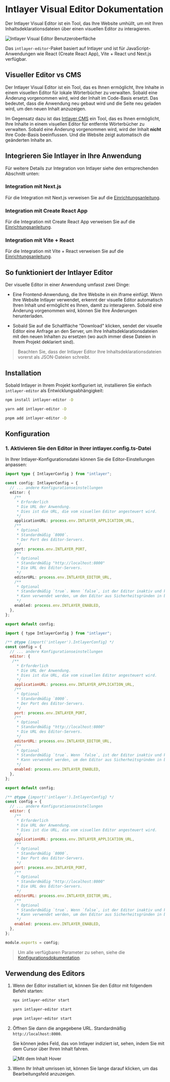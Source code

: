 # Intlayer Visual Editor Dokumentation

Der Intlayer Visual Editor ist ein Tool, das Ihre Website umhüllt, um mit Ihren Inhaltsdeklarationsdateien über einen visuellen Editor zu interagieren.

![Intlayer Visual Editor Benutzeroberfläche](https://github.com/aymericzip/intlayer/blob/main/docs/assets/visual_editor.gif)

Das `intlayer-editor`-Paket basiert auf Intlayer und ist für JavaScript-Anwendungen wie React (Create React App), Vite + React und Next.js verfügbar.

## Visueller Editor vs CMS

Der Intlayer Visual Editor ist ein Tool, das es Ihnen ermöglicht, Ihre Inhalte in einem visuellen Editor für lokale Wörterbücher zu verwalten. Sobald eine Änderung vorgenommen wird, wird der Inhalt im Code-Basis ersetzt. Das bedeutet, dass die Anwendung neu gebaut wird und die Seite neu geladen wird, um den neuen Inhalt anzuzeigen.

Im Gegensatz dazu ist das [Intlayer CMS](https://github.com/aymericzip/intlayer/blob/main/docs/de/intlayer_CMS.md) ein Tool, das es Ihnen ermöglicht, Ihre Inhalte in einem visuellen Editor für entfernte Wörterbücher zu verwalten. Sobald eine Änderung vorgenommen wird, wird der Inhalt **nicht** Ihre Code-Basis beeinflussen. Und die Website zeigt automatisch die geänderten Inhalte an.

## Integrieren Sie Intlayer in Ihre Anwendung

Für weitere Details zur Integration von Intlayer siehe den entsprechenden Abschnitt unten:

### Integration mit Next.js

Für die Integration mit Next.js verweisen Sie auf die [Einrichtungsanleitung](https://github.com/aymericzip/intlayer/blob/main/docs/de/intlayer_with_nextjs_15.md).

### Integration mit Create React App

Für die Integration mit Create React App verweisen Sie auf die [Einrichtungsanleitung](https://github.com/aymericzip/intlayer/blob/main/docs/de/intlayer_with_create_react_app.md).

### Integration mit Vite + React

Für die Integration mit Vite + React verweisen Sie auf die [Einrichtungsanleitung](https://github.com/aymericzip/intlayer/blob/main/docs/de/intlayer_with_vite+react.md).

## So funktioniert der Intlayer Editor

Der visuelle Editor in einer Anwendung umfasst zwei Dinge:

- Eine Frontend-Anwendung, die Ihre Website in ein iframe einfügt. Wenn Ihre Website Intlayer verwendet, erkennt der visuelle Editor automatisch Ihren Inhalt und ermöglicht es Ihnen, damit zu interagieren. Sobald eine Änderung vorgenommen wird, können Sie Ihre Änderungen herunterladen.

- Sobald Sie auf die Schaltfläche "Download" klicken, sendet der visuelle Editor eine Anfrage an den Server, um Ihre Inhaltsdeklarationsdateien mit den neuen Inhalten zu ersetzen (wo auch immer diese Dateien in Ihrem Projekt deklariert sind).

> Beachten Sie, dass der Intlayer Editor Ihre Inhaltsdeklarationsdateien vorerst als JSON-Dateien schreibt.

## Installation

Sobald Intlayer in Ihrem Projekt konfiguriert ist, installieren Sie einfach `intlayer-editor` als Entwicklungsabhängigkeit:

```bash packageManager="npm"
npm install intlayer-editor -D
```

```bash packageManager="yarn"
yarn add intlayer-editor -D
```

```bash packageManager="pnpm"
pnpm add intlayer-editor -D
```

## Konfiguration

### 1. Aktivieren Sie den Editor in Ihrer intlayer.config.ts-Datei

In Ihrer Intlayer-Konfigurationsdatei können Sie die Editor-Einstellungen anpassen:

```typescript fileName="intlayer.config.ts" codeFormat="typescript"
import type { IntlayerConfig } from "intlayer";

const config: IntlayerConfig = {
  // ... andere Konfigurationseinstellungen
  editor: {
    /**
     * Erforderlich
     * Die URL der Anwendung.
     * Dies ist die URL, die vom visuellen Editor angesteuert wird.
     */
    applicationURL: process.env.INTLAYER_APPLICATION_URL,
    /**
     * Optional
     * Standardmäßig `8000`.
     * Der Port des Editor-Servers.
     */
    port: process.env.INTLAYER_PORT,
    /**
     * Optional
     * Standardmäßig "http://localhost:8000"
     * Die URL des Editor-Servers.
     */
    editorURL: process.env.INTLAYER_EDITOR_URL,
    /**
     * Optional
     * Standardmäßig `true`. Wenn `false`, ist der Editor inaktiv und kann nicht aufgerufen werden.
     * Kann verwendet werden, um den Editor aus Sicherheitsgründen in bestimmten Umgebungen, wie z.B. Produktion, zu deaktivieren.
     */
    enabled: process.env.INTLAYER_ENABLED,
  },
};

export default config;
```

```javascript fileName="intlayer.config.mjs" codeFormat="esm"
import { type IntlayerConfig } from "intlayer";

/** @type {import('intlayer').IntlayerConfig} */
const config = {
  // ... andere Konfigurationseinstellungen
  editor: {
   /**
     * Erforderlich
     * Die URL der Anwendung.
     * Dies ist die URL, die vom visuellen Editor angesteuert wird.
     */
    applicationURL: process.env.INTLAYER_APPLICATION_URL,
    /**
     * Optional
     * Standardmäßig `8000`.
     * Der Port des Editor-Servers.
     */
    port: process.env.INTLAYER_PORT,
    /**
     * Optional
     * Standardmäßig "http://localhost:8000"
     * Die URL des Editor-Servers.
     */
    editorURL: process.env.INTLAYER_EDITOR_URL,
    /**
     * Optional
     * Standardmäßig `true`. Wenn `false`, ist der Editor inaktiv und kann nicht aufgerufen werden.
     * Kann verwendet werden, um den Editor aus Sicherheitsgründen in bestimmten Umgebungen, wie z.B. Produktion, zu deaktivieren.
     */
    enabled: process.env.INTLAYER_ENABLED,
  },
};

export default config;
```

```javascript fileName="intlayer.config.cjs" codeFormat="commonjs"
/** @type {import('intlayer').IntlayerConfig} */
const config = {
  // ... andere Konfigurationseinstellungen
  editor: {
    /**
     * Erforderlich
     * Die URL der Anwendung.
     * Dies ist die URL, die vom visuellen Editor angesteuert wird.
     */
    applicationURL: process.env.INTLAYER_APPLICATION_URL,
    /**
     * Optional
     * Standardmäßig `8000`.
     * Der Port des Editor-Servers.
     */
    port: process.env.INTLAYER_PORT,
    /**
     * Optional
     * Standardmäßig "http://localhost:8000"
     * Die URL des Editor-Servers.
     */
    editorURL: process.env.INTLAYER_EDITOR_URL,
    /**
     * Optional
     * Standardmäßig `true`. Wenn `false`, ist der Editor inaktiv und kann nicht aufgerufen werden.
     * Kann verwendet werden, um den Editor aus Sicherheitsgründen in bestimmten Umgebungen, wie z.B. Produktion, zu deaktivieren.
     */
    enabled: process.env.INTLAYER_ENABLED,
  },
};

module.exports = config;
```

> Um alle verfügbaren Parameter zu sehen, siehe die [Konfigurationsdokumentation](https://github.com/aymericzip/intlayer/blob/main/docs/de/configuration.md).

## Verwendung des Editors

1. Wenn der Editor installiert ist, können Sie den Editor mit folgendem Befehl starten:

   ```bash packageManager="npm"
   npx intlayer-editor start
   ```

   ```bash packageManager="yarn"
   yarn intlayer-editor start
   ```

   ```bash packageManager="pnpm"
   pnpm intlayer-editor start
   ```

2. Öffnen Sie dann die angegebene URL. Standardmäßig `http://localhost:8000`.

   Sie können jedes Feld, das von Intlayer indiziert ist, sehen, indem Sie mit dem Cursor über Ihren Inhalt fahren.

   ![Mit dem Inhalt Hover](https://github.com/aymericzip/intlayer/blob/main/docs/assets/intlayer_editor_hover_content.png)

3. Wenn Ihr Inhalt umrissen ist, können Sie lange darauf klicken, um das Bearbeitungsfeld anzuzeigen.
